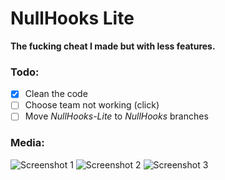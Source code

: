 # NullHooks Lite
**The fucking cheat I made but with less features.**

### Todo:
- [X] Clean the code
- [ ] Choose team not working (click)
- [ ] Move *NullHooks-Lite* to *NullHooks* branches

### Media:
![Screenshot 1](screenshots/screenshot1.jpg)
![Screenshot 2](screenshots/screenshot2.jpg)
![Screenshot 3](screenshots/screenshot3.jpg)
